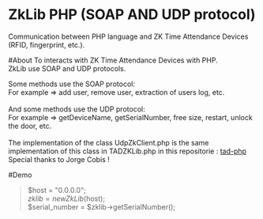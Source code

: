 # ZkLib PHP (SOAP AND UDP protocol)
Communication between PHP language and ZK Time Attendance Devices (RFID, fingerprint, etc.).

#About
To interacts with ZK Time Attendance Devices with PHP.<br/>
ZkLib use SOAP and UDP protocols.<br/>

Some methods use the SOAP protocol:<br/>
For example => add user, remove user, extraction of users log, etc.<br/>
<br/>
And some methods use the UDP protocol:<br/>
For example => getDeviceName, getSerialNumber, free size, restart, unlock the door, etc.<br/>
<br/>
The implementation of the class UdpZkClient.php is the same implementation of this class in TADZKLib.php in this repositorie : <a href="https://github.com/cobisja/tad-php">tad-php</a> <br/>
Special thanks to Jorge Cobis !<br/>

#Demo

> $host = "0.0.0.0";<br/>
> $zklib = new ZkLib($host);<br/>
> $serial_number = $zklib->getSerialNumber();<br/>

